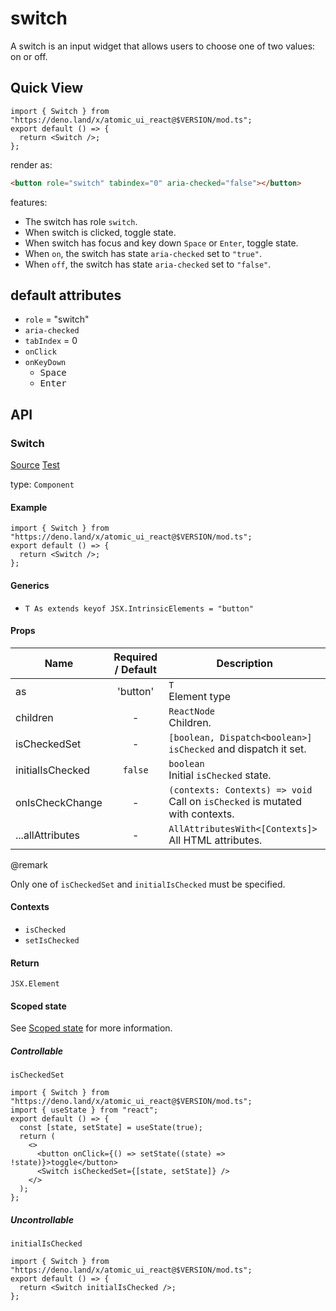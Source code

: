 # switch

A switch is an input widget that allows users to choose one of two values: on or
off.

## Quick View

```tsx
import { Switch } from "https://deno.land/x/atomic_ui_react@$VERSION/mod.ts";
export default () => {
  return <Switch />;
};
```

render as:

```html
<button role="switch" tabindex="0" aria-checked="false"></button>
```

features:

- The switch has role `switch`.
- When switch is clicked, toggle state.
- When switch has focus and key down `Space` or `Enter`, toggle state.
- When `on`, the switch has state `aria-checked` set to `"true"`.
- When `off`, the switch has state `aria-checked` set to `"false"`.

## default attributes

- `role` = "switch"
- `aria-checked`
- `tabIndex` = 0
- `onClick`
- `onKeyDown`
  - <kbd>Space</kbd>
  - <kbd>Enter</kbd>

## API

### Switch

[Source](./switch.ts) [Test](./switch_test.tsx)

type: `Component`

#### Example

```tsx
import { Switch } from "https://deno.land/x/atomic_ui_react@$VERSION/mod.ts";
export default () => {
  return <Switch />;
};
```

#### Generics

- `T As extends keyof JSX.IntrinsicElements = "button"`

#### Props

| Name             | Required / Default | Description                                                                     |
| ---------------- | :----------------: | ------------------------------------------------------------------------------- |
| as               |      'button'      | `T`<br>Element type                                                             |
| children         |         -          | `ReactNode`<br>Children.                                                        |
| isCheckedSet     |         -          | `[boolean, Dispatch<boolean>]`<br> `isChecked` and dispatch it set.             |
| initialIsChecked |      `false`       | `boolean`<br>Initial `isChecked` state.                                         |
| onIsCheckChange  |         -          | `(contexts: Contexts) => void`<br>Call on `isChecked` is mutated with contexts. |
| ...allAttributes |         -          | `AllAttributesWith<[Contexts]>`<br>All HTML attributes.                         |

@remark

Only one of `isCheckedSet` and `initialIsChecked` must be specified.

#### Contexts

- `isChecked`
- `setIsChecked`

#### Return

`JSX.Element`

#### Scoped state

See [Scoped state](../concepts/scoped_state.md) for more information.

##### Controllable

`isCheckedSet`

```tsx
import { Switch } from "https://deno.land/x/atomic_ui_react@$VERSION/mod.ts";
import { useState } from "react";
export default () => {
  const [state, setState] = useState(true);
  return (
    <>
      <button onClick={() => setState((state) => !state)}>toggle</button>
      <Switch isCheckedSet={[state, setState]} />
    </>
  );
};
```

##### Uncontrollable

`initialIsChecked`

```tsx
import { Switch } from "https://deno.land/x/atomic_ui_react@$VERSION/mod.ts";
export default () => {
  return <Switch initialIsChecked />;
};
```
